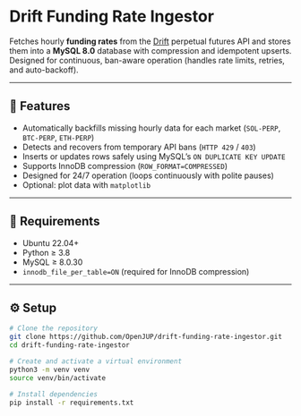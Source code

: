 # Drift Funding Rate Ingestor

Fetches hourly **funding rates** from the [Drift](https://www.drift.trade/) perpetual futures API and stores them into a **MySQL 8.0** database with compression and idempotent upserts.  
Designed for continuous, ban-aware operation (handles rate limits, retries, and auto-backoff).

---

## 🚀 Features
- Automatically backfills missing hourly data for each market (`SOL-PERP`, `BTC-PERP`, `ETH-PERP`)
- Detects and recovers from temporary API bans (`HTTP 429` / `403`)
- Inserts or updates rows safely using MySQL’s `ON DUPLICATE KEY UPDATE`
- Supports InnoDB compression (`ROW_FORMAT=COMPRESSED`)
- Designed for 24/7 operation (loops continuously with polite pauses)
- Optional: plot data with `matplotlib`

---

## 🧰 Requirements
- Ubuntu 22.04+
- Python ≥ 3.8
- MySQL ≥ 8.0.30
- `innodb_file_per_table=ON` (required for InnoDB compression)

---

## ⚙️ Setup

```bash
# Clone the repository
git clone https://github.com/OpenJUP/drift-funding-rate-ingestor.git
cd drift-funding-rate-ingestor

# Create and activate a virtual environment
python3 -m venv venv
source venv/bin/activate

# Install dependencies
pip install -r requirements.txt
